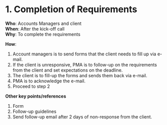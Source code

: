 # 1. Completion of Requirements

**Who**: Accounts Managers and client \
**When**: After the kick-off call \
**Why**: To complete the requirements&#x20;

**How**:

1. Account managers is to send forms that the client needs to fill up via e-mail.&#x20;
2. If the client is unresponsive, PMA is to follow-up on the requirements from the client and set expectations on the deadline.&#x20;
3. The client is to fill-up the forms and sends them back via e-mail.&#x20;
4. PMA is to acknowledge the e-mail.&#x20;
5. Proceed to step 2

**Other key points/references**

1. Form&#x20;
2. Follow-up guidelines&#x20;
3. Send follow-up email after 2 days of non-response from the client.&#x20;
